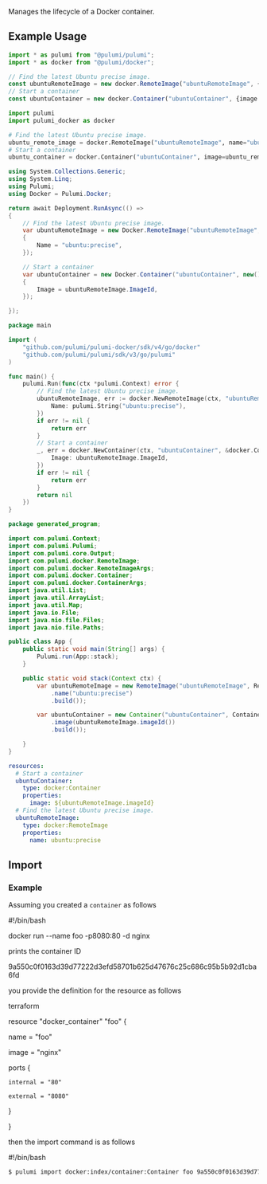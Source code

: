 <!-- Bug: Type and Name are switched -->
Manages the lifecycle of a Docker container.

## Example Usage

<!--Start PulumiCodeChooser -->
```typescript
import * as pulumi from "@pulumi/pulumi";
import * as docker from "@pulumi/docker";

// Find the latest Ubuntu precise image.
const ubuntuRemoteImage = new docker.RemoteImage("ubuntuRemoteImage", {name: "ubuntu:precise"});
// Start a container
const ubuntuContainer = new docker.Container("ubuntuContainer", {image: ubuntuRemoteImage.imageId});
```
```python
import pulumi
import pulumi_docker as docker

# Find the latest Ubuntu precise image.
ubuntu_remote_image = docker.RemoteImage("ubuntuRemoteImage", name="ubuntu:precise")
# Start a container
ubuntu_container = docker.Container("ubuntuContainer", image=ubuntu_remote_image.image_id)
```
```csharp
using System.Collections.Generic;
using System.Linq;
using Pulumi;
using Docker = Pulumi.Docker;

return await Deployment.RunAsync(() => 
{
    // Find the latest Ubuntu precise image.
    var ubuntuRemoteImage = new Docker.RemoteImage("ubuntuRemoteImage", new()
    {
        Name = "ubuntu:precise",
    });

    // Start a container
    var ubuntuContainer = new Docker.Container("ubuntuContainer", new()
    {
        Image = ubuntuRemoteImage.ImageId,
    });

});
```
```go
package main

import (
	"github.com/pulumi/pulumi-docker/sdk/v4/go/docker"
	"github.com/pulumi/pulumi/sdk/v3/go/pulumi"
)

func main() {
	pulumi.Run(func(ctx *pulumi.Context) error {
		// Find the latest Ubuntu precise image.
		ubuntuRemoteImage, err := docker.NewRemoteImage(ctx, "ubuntuRemoteImage", &docker.RemoteImageArgs{
			Name: pulumi.String("ubuntu:precise"),
		})
		if err != nil {
			return err
		}
		// Start a container
		_, err = docker.NewContainer(ctx, "ubuntuContainer", &docker.ContainerArgs{
			Image: ubuntuRemoteImage.ImageId,
		})
		if err != nil {
			return err
		}
		return nil
	})
}
```
```java
package generated_program;

import com.pulumi.Context;
import com.pulumi.Pulumi;
import com.pulumi.core.Output;
import com.pulumi.docker.RemoteImage;
import com.pulumi.docker.RemoteImageArgs;
import com.pulumi.docker.Container;
import com.pulumi.docker.ContainerArgs;
import java.util.List;
import java.util.ArrayList;
import java.util.Map;
import java.io.File;
import java.nio.file.Files;
import java.nio.file.Paths;

public class App {
    public static void main(String[] args) {
        Pulumi.run(App::stack);
    }

    public static void stack(Context ctx) {
        var ubuntuRemoteImage = new RemoteImage("ubuntuRemoteImage", RemoteImageArgs.builder()        
            .name("ubuntu:precise")
            .build());

        var ubuntuContainer = new Container("ubuntuContainer", ContainerArgs.builder()        
            .image(ubuntuRemoteImage.imageId())
            .build());

    }
}
```
```yaml
resources:
  # Start a container
  ubuntuContainer:
    type: docker:Container
    properties:
      image: ${ubuntuRemoteImage.imageId}
  # Find the latest Ubuntu precise image.
  ubuntuRemoteImage:
    type: docker:RemoteImage
    properties:
      name: ubuntu:precise
```
<!--End PulumiCodeChooser -->

## Import

### Example

Assuming you created a `container` as follows

#!/bin/bash

docker run --name foo -p8080:80 -d nginx 

prints the container ID 

9a550c0f0163d39d77222d3efd58701b625d47676c25c686c95b5b92d1cba6fd

you provide the definition for the resource as follows

terraform

resource "docker_container" "foo" {

  name  = "foo"

  image = "nginx"

  ports {

    internal = "80"

    external = "8080"

  }

}

then the import command is as follows

#!/bin/bash

```sh
$ pulumi import docker:index/container:Container foo 9a550c0f0163d39d77222d3efd58701b625d47676c25c686c95b5b92d1cba6fd
```

